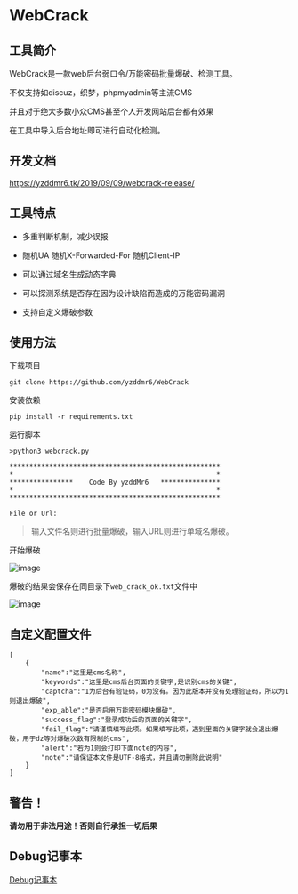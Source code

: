 # WebCrack

## 工具简介

WebCrack是一款web后台弱口令/万能密码批量爆破、检测工具。

不仅支持如discuz，织梦，phpmyadmin等主流CMS

并且对于绝大多数小众CMS甚至个人开发网站后台都有效果

在工具中导入后台地址即可进行自动化检测。


## 开发文档

https://yzddmr6.tk/2019/09/09/webcrack-release/

## 工具特点

* 多重判断机制，减少误报

* 随机UA 随机X-Forwarded-For 随机Client-IP

* 可以通过域名生成动态字典

* 可以探测系统是否存在因为设计缺陷而造成的万能密码漏洞

* 支持自定义爆破参数


## 使用方法

下载项目
```
git clone https://github.com/yzddmr6/WebCrack
```

安装依赖
```
pip install -r requirements.txt
```

运行脚本
```
>python3 webcrack.py

*****************************************************
*                                                   *
****************    Code By yzddMr6   ***************
*                                                   *
*****************************************************

File or Url:

```

>输入文件名则进行批量爆破，输入URL则进行单域名爆破。

开始爆破

![image](https://user-images.githubusercontent.com/46088090/64511415-d9e64980-d316-11e9-8b19-0487c8bf14fe.png)


爆破的结果会保存在同目录下`web_crack_ok.txt`文件中

![image](https://user-images.githubusercontent.com/46088090/64511693-6a248e80-d317-11e9-9d0c-6114cb194d37.png)


## 自定义配置文件

```
[
    {
        "name":"这里是cms名称",
        "keywords":"这里是cms后台页面的关键字,是识别cms的关键",
        "captcha":"1为后台有验证码，0为没有。因为此版本并没有处理验证码，所以为1则退出爆破",
        "exp_able":"是否启用万能密码模块爆破",
        "success_flag":"登录成功后的页面的关键字",
        "fail_flag":"请谨慎填写此项。如果填写此项，遇到里面的关键字就会退出爆破，用于dz等对爆破次数有限制的cms",
        "alert":"若为1则会打印下面note的内容",
        "note":"请保证本文件是UTF-8格式，并且请勿删除此说明"
    }
]
```

## 警告！

**请勿用于非法用途！否则自行承担一切后果**

## Debug记事本

[Debug记事本](debug.md)



